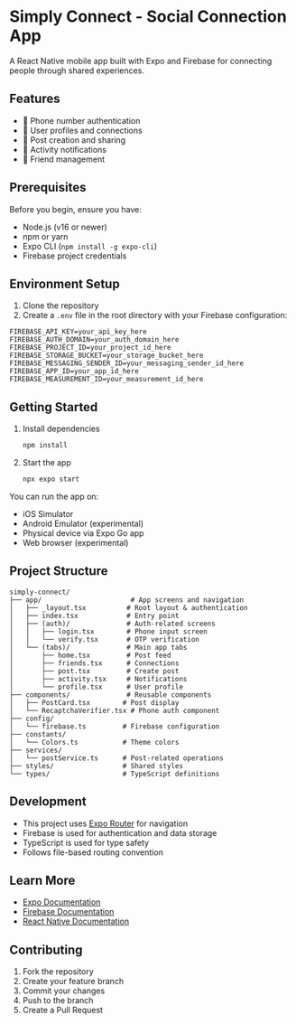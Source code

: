 # Simply Connect - Social Connection App

A React Native mobile app built with Expo and Firebase for connecting people through shared experiences.

## Features

- 📱 Phone number authentication
- 👥 User profiles and connections
- 📝 Post creation and sharing
- 🔔 Activity notifications
- 🤝 Friend management

## Prerequisites

Before you begin, ensure you have:
- Node.js (v16 or newer)
- npm or yarn
- Expo CLI (`npm install -g expo-cli`)
- Firebase project credentials

## Environment Setup

1. Clone the repository
2. Create a `.env` file in the root directory with your Firebase configuration:

```
FIREBASE_API_KEY=your_api_key_here
FIREBASE_AUTH_DOMAIN=your_auth_domain_here
FIREBASE_PROJECT_ID=your_project_id_here
FIREBASE_STORAGE_BUCKET=your_storage_bucket_here
FIREBASE_MESSAGING_SENDER_ID=your_messaging_sender_id_here
FIREBASE_APP_ID=your_app_id_here
FIREBASE_MEASUREMENT_ID=your_measurement_id_here
```

## Getting Started

1. Install dependencies
   ```bash
   npm install
   ```

2. Start the app
   ```bash
   npx expo start
   ```

You can run the app on:
- iOS Simulator
- Android Emulator (experimental)
- Physical device via Expo Go app 
- Web browser (experimental)

## Project Structure

```
simply-connect/
├── app/                      # App screens and navigation
│   ├── _layout.tsx          # Root layout & authentication
│   ├── index.tsx            # Entry point
│   ├── (auth)/              # Auth-related screens
│   │   ├── login.tsx        # Phone input screen
│   │   └── verify.tsx       # OTP verification
│   └── (tabs)/              # Main app tabs
│       ├── home.tsx         # Post feed
│       ├── friends.tsx      # Connections
│       ├── post.tsx         # Create post
│       ├── activity.tsx     # Notifications
│       └── profile.tsx      # User profile
├── components/              # Reusable components
│   ├── PostCard.tsx        # Post display
│   └── RecaptchaVerifier.tsx # Phone auth component
├── config/
│   └── firebase.ts         # Firebase configuration
├── constants/
│   └── Colors.ts           # Theme colors
├── services/
│   └── postService.ts      # Post-related operations
├── styles/                 # Shared styles
└── types/                  # TypeScript definitions
```

## Development

- This project uses [Expo Router](https://docs.expo.dev/router/introduction/) for navigation
- Firebase is used for authentication and data storage
- TypeScript is used for type safety
- Follows file-based routing convention

## Learn More

- [Expo Documentation](https://docs.expo.dev/)
- [Firebase Documentation](https://firebase.google.com/docs)
- [React Native Documentation](https://reactnative.dev/)

## Contributing

1. Fork the repository
2. Create your feature branch
3. Commit your changes
4. Push to the branch
5. Create a Pull Request
